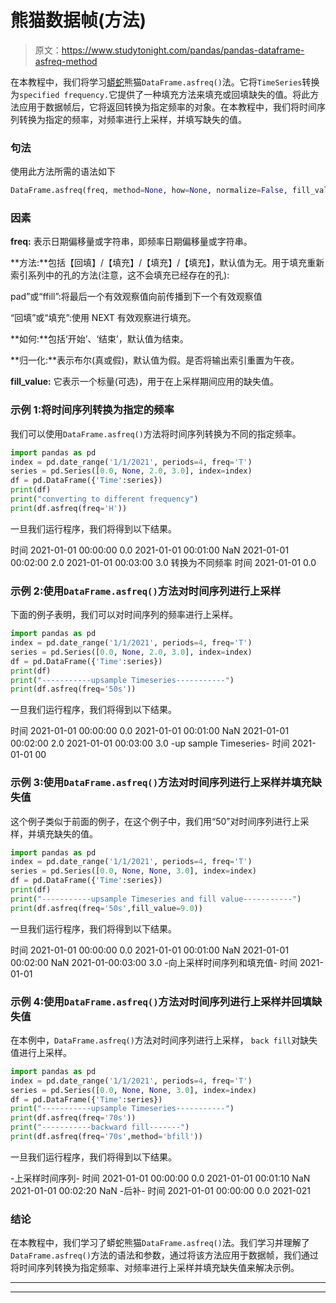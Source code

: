 # 熊猫数据帧(方法)

> 原文：<https://www.studytonight.com/pandas/pandas-dataframe-asfreq-method>

在本教程中，我们将学习[蟒蛇](https://www.studytonight.com/python/getting-started-with-python)熊猫`DataFrame.asfreq()`法。它将`TimeSeries`转换为`specified frequency.`它提供了一种填充方法来填充或回填缺失的值。将此方法应用于数据帧后，它将返回转换为指定频率的对象。在本教程中，我们将时间序列转换为指定的频率，对频率进行上采样，并填写缺失的值。

### 句法

使用此方法所需的语法如下

```py
DataFrame.asfreq(freq, method=None, how=None, normalize=False, fill_value=None)
```

### 因素

**freq:** 表示日期偏移量或字符串，即频率日期偏移量或字符串。

**方法:**包括【回填】/【填充】/【填充】/【填充】，默认值为无。用于填充重新索引系列中的孔的方法(注意，这不会填充已经存在的孔):

pad”或“ffill”:将最后一个有效观察值向前传播到下一个有效观察值

“回填”或“填充”:使用 NEXT 有效观察进行填充。

**如何:**包括‘开始’、‘结束’，默认值为结束。

**归一化:**表示布尔(真或假)，默认值为假。是否将输出索引重置为午夜。

**fill_value:** 它表示一个标量(可选)，用于在上采样期间应用的缺失值。

### 示例 1:将时间序列转换为指定的频率

我们可以使用`DataFrame.asfreq()`方法将时间序列转换为不同的指定频率。

```py
import pandas as pd
index = pd.date_range('1/1/2021', periods=4, freq='T')
series = pd.Series([0.0, None, 2.0, 3.0], index=index)
df = pd.DataFrame({'Time':series})
print(df)
print("converting to different frequency")
print(df.asfreq(freq='H'))
```

一旦我们运行程序，我们将得到以下结果。

时间
2021-01-01 00:00:00 0.0
2021-01-01 00:01:00 NaN
2021-01-01 00:02:00 2.0
2021-01-01 00:03:00 3.0
转换为不同频率
时间
2021-01-01 0.0

### 示例 2:使用`DataFrame.asfreq()`方法对时间序列进行上采样

下面的例子表明，我们可以对时间序列的频率进行上采样。

```py
import pandas as pd
index = pd.date_range('1/1/2021', periods=4, freq='T')
series = pd.Series([0.0, None, 2.0, 3.0], index=index)
df = pd.DataFrame({'Time':series})
print(df)
print("-----------upsample Timeseries-----------")
print(df.asfreq(freq='50s'))
```

一旦我们运行程序，我们将得到以下结果。

时间
2021-01-01 00:00:00 0.0
2021-01-01 00:01:00 NaN
2021-01-01 00:02:00 2.0
2021-01-01 00:03:00 3.0
-up sample Timeseries-
时间
2021-01-01 00

### 示例 3:使用`DataFrame.asfreq()`方法对时间序列进行上采样并填充缺失值

这个例子类似于前面的例子，在这个例子中，我们用“50”对时间序列进行上采样，并填充缺失的值。

```py
import pandas as pd
index = pd.date_range('1/1/2021', periods=4, freq='T')
series = pd.Series([0.0, None, None, 3.0], index=index)
df = pd.DataFrame({'Time':series})
print(df)
print("-----------upsample Timeseries and fill value-----------")
print(df.asfreq(freq='50s',fill_value=9.0))
```

一旦我们运行程序，我们将得到以下结果。

时间
2021-01-01 00:00:00 0.0
2021-01-01 00:01:00 NaN
2021-01-01 00:02:00 NaN
2021-01-00:03:00 3.0
-向上采样时间序列和填充值-
时间
2021-01-01

### 示例 4:使用`DataFrame.asfreq()`方法对时间序列进行上采样并回填缺失值

在本例中，`DataFrame.asfreq()`方法对时间序列进行上采样， `back fill`对缺失值进行上采样。

```py
import pandas as pd
index = pd.date_range('1/1/2021', periods=4, freq='T')
series = pd.Series([0.0, None, None, 3.0], index=index)
df = pd.DataFrame({'Time':series})
print("-----------upsample Timeseries-----------")
print(df.asfreq(freq='70s'))
print("-----------backward fill-------")
print(df.asfreq(freq='70s',method='bfill'))
```

一旦我们运行程序，我们将得到以下结果。

-上采样时间序列-
时间
2021-01-01 00:00:00 0.0
2021-01-01 00:01:10 NaN
2021-01-01 00:02:20 NaN
-后补-
时间
2021-01-01 00:00:00 0.0
2021-021

### 结论

在本教程中，我们学习了蟒蛇熊猫`DataFrame.asfreq()`法。我们学习并理解了`DataFrame.asfreq()`方法的语法和参数，通过将该方法应用于数据帧，我们通过将时间序列转换为指定频率、对频率进行上采样并填充缺失值来解决示例。

* * *

* * *